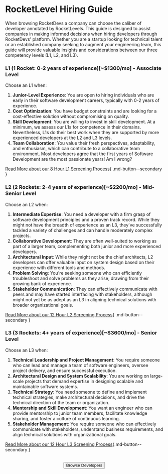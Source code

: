 # RocketLevel Hiring Guide
When browsing RocketDevs a company can choose the caliber of developer annotated by RocketLevels. This guide is designed to assist companies in making informed decisions when hiring developers through RocketDevs' platform. Whether you are a startup looking for technical talent or an established company seeking to augment your engineering team, this guide will provide valuable insights and considerations between our three competency levels (L1, L2, and L3).

### **L1 (1 Rocket: 0-2 years of experience)[~$1300/mo] - Associate Level**
Choose an L1 when:  

1. **Junior-Level Experience**: You are open to hiring individuals who are early in their software development careers, typically with 0-2 years of experience.
2. **Cost Optimization**: You have budget constraints and are looking for a cost-effective solution without compromising on quality.
3. **Skill Development**:  You are willing to invest in skill development. At a minimum, we assess our L1s for competence in their domains. Nevertheless, L1s do their best work when they are supported by more experienced developers at the L2 and L3 levels.
4. **Team Collaboration**: You value their fresh perspectives, adaptability, and enthusiasm, which can contribute to a collaborative team environment. Most developers agree that the first years of Software Development are the most passionate years! Am I wrong?

[Read More about our 8 Hour L1 Screening Process](/TechnicalScreeningProcess/#l1-0-2-years-of-experience-associate-level){ .md-button--secondary }

### **L2 (2 Rockets: 2-4 years of experience)[~$2200/mo] - Mid-Senior Level**
Choose an L2 when:

1. **Intermediate Expertise**: You need a developer with a firm grasp of software development principles and a proven track record. While they might not have the breadth of experience as an L3, they've successfully tackled a variety of challenges and can handle moderately complex projects.
2. **Collaborative Development**: They are often well-suited to working as part of a larger team, complementing both junior and more experienced developers.
3. **Architectural Input**: While they might not be the chief architects, L2 developers can offer valuable input on system design based on their experience with different tools and methods.
4. **Problem Solving**: You're seeking someone who can efficiently troubleshoot and solve problems as they arise, drawing from their growing bank of experience.
5. **Stakeholder Communication**: They can effectively communicate with peers and may have started interfacing with stakeholders, although might not yet be as adept as an L3 in aligning technical solutions with broader organizational goals.

[Read More about our 12 Hour L2 Screening Process](/TechnicalScreeningProcess/#l2-2-4-years-of-experience-senior-level){ .md-button--secondary  }

### **L3 (3 Rockets: 4+ years of experience)[~$3600/mo] - Senior Level**
Choose an L3 when:

1. **Technical Leadership and Project Management**: You require someone who can lead and manage a team of software engineers, oversee project delivery, and ensure successful execution.
2. **Architectural Design and System Scalability**: You are working on large-scale projects that demand expertise in designing scalable and maintainable software systems.
3. **Technical Strategy**: You need someone to define and implement technical strategies, make architectural decisions, and drive the technical direction of the team or organization.
4. **Mentorship and Skill Development**: You want an engineer who can provide mentorship to junior team members, facilitate knowledge sharing, and foster a culture of continuous learning.
5. **Stakeholder Management**: You require someone who can effectively communicate with stakeholders, understand business requirements, and align technical solutions with organizational goals.

[Read More about our 12 Hour L3 Screening Process](/TechnicalScreeningProcess/#l3-4-years-of-experience-lead-level){.md-button--secondary }

<br>

<div align="center">
    <button type="button" class="md-button md-button--primary" onclick="window.location.href = 'https://rocketdevs.com/browse';"> Browse Developers</button>
</div>